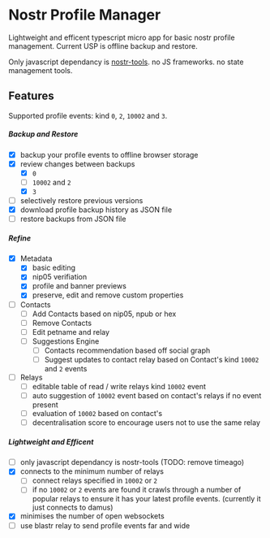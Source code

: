 # Nostr Profile Manager

Lightweight and efficent typescript micro app for basic nostr profile management. Current USP is  offline backup and restore.

Only javascript dependancy is [nostr-tools](https://github.com/nbd-wtf/nostr-tools). no JS frameworks. no state management tools.

## Features

Supported profile events: kind `0`, `2`, `10002` and `3`.

##### Backup and Restore

- [x] backup your profile events to offline browser storage
- [x] review changes between backups
  - [x] `0`
  - [ ] `10002` and `2`
  - [x] `3`
- [ ] selectively restore previous versions
- [x] download profile backup history as JSON file
- [ ] restore backups from JSON file

##### Refine

- [x] Metadata
  - [x] basic editing
  - [x] nip05 verifiation
  - [x] profile and banner previews
  - [x] preserve, edit and remove custom properties

- [ ] Contacts
  - [ ] Add Contacts based on nip05, npub or hex
  - [ ] Remove Contacts
  - [ ] Edit petname and relay
  - [ ] Suggestions Engine 
    - [ ] Contacts recommendation based off social graph
    - [ ] Suggest updates to contact relay based on Contact's kind `10002` and `2` events

- [ ] Relays
  - [ ] editable table of read / write relays kind `10002` event
  - [ ] auto suggestion of `10002` event based on contact's relays if no event present
  - [ ] evaluation of `10002` based on contact's
  - [ ] decentralisation score to encourage users not to use the same relay

##### Lightweight and Efficent
- [ ] only javascript dependancy is nostr-tools (TODO: remove timeago)
- [x] connects to the minimum number of relays
  - [ ] connect relays specified in `10002` or `2`
  - [ ] if no `10002` or `2` events are found it crawls through a number of popular relays to ensure it has your latest profile events. (currently it just connects to damus)
- [x] minimises the number of open  websockets
- [ ] use blastr relay to send profile events far and wide
